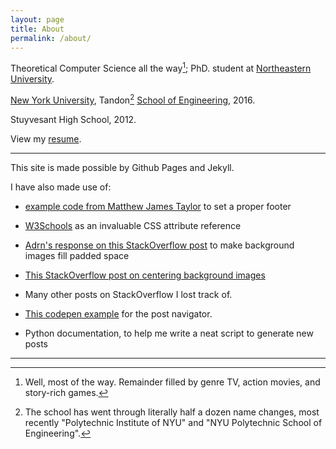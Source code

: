 ```yaml
---
layout: page
title: About
permalink: /about/
---
```


Theoretical Computer Science all the way[^1]; PhD. student at [Northeastern University](http://neu.edu).

[New York University](http://nyu.edu), Tandon[^2] [School of Engineering](http://engineering.nyu.edu), 2016.

Stuyvesant High School, 2012.

View my [resume](/AlbertCheuResume.pdf).

---

This site is made possible by Github Pages and Jekyll.

I have also made use of:

* [example code from Matthew James Taylor](http://matthewjamestaylor.com/blog/bottom-footer-demo.htm) to set a proper footer

* [W3Schools](http://w3schools.com) as an invaluable CSS attribute reference

* [Adrn's response on this StackOverflow post](http://stackoverflow.com/questions/7961589/positioning-background-image-adding-padding) to make background images fill padded space

* [This StackOverflow post on centering background images](http://stackoverflow.com/questions/2643305/centering-a-background-image-using-css)

* Many other posts on StackOverflow I lost track of.

* [This codepen example](https://codepen.io/gnclmorais/pen/cHkqt) for the post navigator.

* Python documentation, to help me write a neat script to generate new posts

---

[^1]:Well, most of the way. Remainder filled by genre TV, action movies, and story-rich games.

[^2]:The school has went through literally half a dozen name changes, most recently "Polytechnic Institute of NYU" and "NYU Polytechnic School of Engineering".
